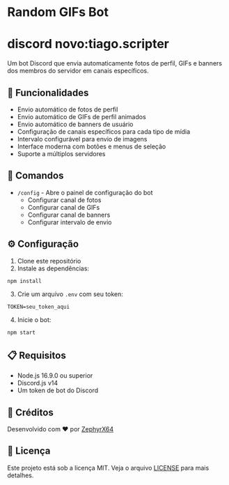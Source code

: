 # Random GIFs Bot
# discord novo:tiago.scripter

Um bot Discord que envia automaticamente fotos de perfil, GIFs e banners dos membros do servidor em canais específicos.

## 🌟 Funcionalidades

- Envio automático de fotos de perfil
- Envio automático de GIFs de perfil animados
- Envio automático de banners de usuário
- Configuração de canais específicos para cada tipo de mídia
- Intervalo configurável para envio de imagens
- Interface moderna com botões e menus de seleção
- Suporte a múltiplos servidores

## 🚀 Comandos

- `/config` - Abre o painel de configuração do bot
  - Configurar canal de fotos
  - Configurar canal de GIFs
  - Configurar canal de banners
  - Configurar intervalo de envio

## ⚙️ Configuração

1. Clone este repositório
2. Instale as dependências:
```bash
npm install
```
3. Crie um arquivo `.env` com seu token:
```env
TOKEN=seu_token_aqui
```
4. Inicie o bot:
```bash
npm start
```

## 📋 Requisitos

- Node.js 16.9.0 ou superior
- Discord.js v14
- Um token de bot do Discord

## 🤝 Créditos

Desenvolvido com ❤️ por [ZephyrX64](https://github.com/ZephyrX64)

## 📝 Licença

Este projeto está sob a licença MIT. Veja o arquivo [LICENSE](LICENSE) para mais detalhes. 
